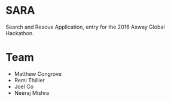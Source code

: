 # SARA
Search and Rescue Application, entry for the 2016 Axway Global Hackathon.

# Team
 * Matthew Congrove
 * Remi Thillier
 * Joel Co
 * Neeraj Mishra
